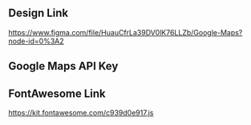 ## Design Link

https://www.figma.com/file/HuauCfrLa39DV0lK76LLZb/Google-Maps?node-id=0%3A2

## Google Maps API Key



## FontAwesome Link

https://kit.fontawesome.com/c939d0e917.js

